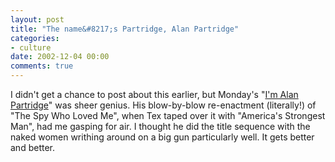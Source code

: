 ```yaml
---
layout: post
title: "The name&#8217;s Partridge, Alan Partridge"
categories:
- culture
date: 2002-12-04 00:00
comments: true
---
```


<p>I didn't get a chance to post about this earlier, but Monday's "<a href="http://www.bbc.co.uk/comedy/partridge/" title="King of Anglia">I'm Alan Partridge</a>" was sheer genius. His blow-by-blow re-enactment (literally!) of "The Spy Who Loved Me", when Tex taped over it with "America's Strongest Man", had me gasping for air. I thought he did the title sequence with the naked women writhing around on a big gun particularly well. It gets better and better.</p>


